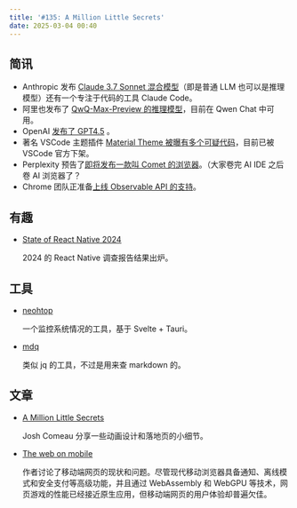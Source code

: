 ```yaml
---
title: '#135: A Million Little Secrets'
date: 2025-03-04 00:40
---
```




## 简讯

- Anthropic 发布 [Claude 3.7 Sonnet 混合模型](https://www.anthropic.com/news/claude-3-7-sonnet)（即是普通 LLM 也可以是推理模型）还有一个专注于代码的工具 Claude Code。
- 阿里也发布了 [QwQ-Max-Preview 的推理模型](https://qwenlm.github.io/blog/qwq-max-preview/)，目前在 Qwen Chat 中可用。
- OpenAI [发布了 GPT4.5](https://openai.com/index/introducing-gpt-4-5/) 。
- 著名 VSCode 主题插件 [Material Theme 被曝有多个可疑代码](https://t3.gg/blog/post/equinusocio)，目前已被 VSCode 官方下架。
- Perplexity 预告了[即将发布一款叫 Comet 的浏览器](https://techcrunch.com/2025/02/24/perplexity-teases-a-web-browser-called-comet/)。（大家卷完 AI IDE 之后卷 AI 浏览器了？
- Chrome 团队正准备[上线 Observable API 的支持](https://groups.google.com/a/chromium.org/g/blink-dev/c/stxSgTgMHog)。

## 有趣

- [State of React Native 2024](https://results.2024.stateofreactnative.com/en-US/)
  
    2024 的 React Native 调查报告结果出炉。
    

## 工具

- [neohtop](https://github.com/Abdenasser/neohtop)
  
    一个监控系统情况的工具，基于 Svelte + Tauri。
    
- [mdq](https://github.com/yshavit/mdq)
  
    类似 jq 的工具，不过是用来查 markdown 的。
    

## 文章

- [A Million Little Secrets](https://www.joshwcomeau.com/blog/whimsical-animations/)
  
    Josh Comeau 分享一些动画设计和落地页的小细节。
    
- [The web on mobile](https://adactio.com/journal/21728)
  
    作者讨论了移动端网页的现状和问题。尽管现代移动浏览器具备通知、离线模式和安全支付等高级功能，并且通过 WebAssembly 和 WebGPU 等技术，网页游戏的性能已经接近原生应用，但移动端网页的用户体验却普遍欠佳。
